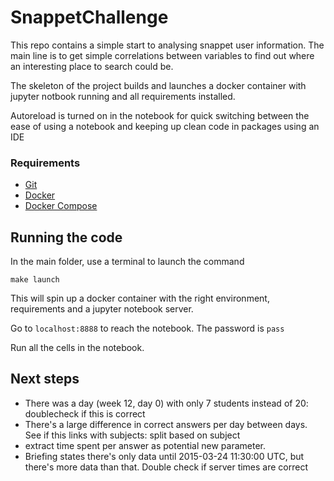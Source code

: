 # SnappetChallenge

This repo contains a simple start to analysing snappet user information.
The main line is to get simple correlations between variables to find out where an interesting place to search could be.

The skeleton of the project builds and launches a docker container with jupyter notbook running and all requirements installed.

Autoreload is turned on in the notebook for quick switching between the ease of using a notebook and keeping up clean code in packages using an IDE


### Requirements

- [Git](https://git-scm.com)
- [Docker](https://www.docker.com)
- [Docker Compose](https://docs.docker.com/compose/install/)

## Running the code

In the main folder, use a terminal to launch the command 

`make launch`

This will spin up a docker container with the right environment, requirements and a jupyter notebook server.

Go to `localhost:8888` to reach the notebook. The password is `pass` 


Run all the cells in the notebook.


## Next steps

- There was a day (week 12, day 0) with only 7 students instead of 20: doublecheck if this is correct
- There's a large difference in correct answers per day between days. See if this links with subjects: split based on subject
- extract time spent per answer as potential new parameter.
- Briefing states there's only data until 2015-03-24 11:30:00 UTC, but there's more data than that. Double check if server times are correct
